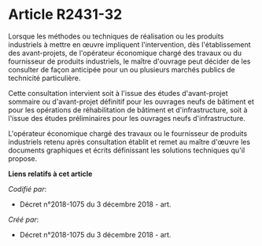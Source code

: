 # Article R2431-32

Lorsque les méthodes ou techniques de réalisation ou les produits industriels à mettre en œuvre impliquent l'intervention,
dès l'établissement des avant-projets, de l'opérateur économique chargé des travaux ou du fournisseur de produits
industriels, le maître d'ouvrage peut décider de les consulter de façon anticipée pour un ou plusieurs marchés publics de
technicité particulière.

Cette consultation intervient soit à l'issue des études d'avant-projet sommaire ou d'avant-projet définitif pour les ouvrages
neufs de bâtiment et pour les opérations de réhabilitation de bâtiment et d'infrastructure, soit à l'issue des études
préliminaires pour les ouvrages neufs d'infrastructure.

L'opérateur économique chargé des travaux ou le fournisseur de produits industriels retenu après consultation établit et
remet au maître d'œuvre les documents graphiques et écrits définissant les solutions techniques qu'il propose.

**Liens relatifs à cet article**

_Codifié par_:

  - Décret n°2018-1075 du 3 décembre 2018 - art.

_Créé par_:

  - Décret n°2018-1075 du 3 décembre 2018 - art.

